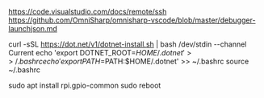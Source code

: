 https://code.visualstudio.com/docs/remote/ssh
https://github.com/OmniSharp/omnisharp-vscode/blob/master/debugger-launchjson.md



curl -sSL https://dot.net/v1/dotnet-install.sh | bash /dev/stdin --channel Current
echo 'export DOTNET_ROOT=$HOME/.dotnet' >> ~/.bashrc
echo 'export PATH=$PATH:$HOME/.dotnet' >> ~/.bashrc
source ~/.bashrc

sudo apt install rpi.gpio-common
sudo reboot
